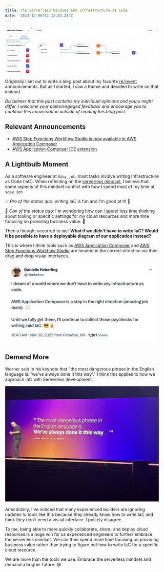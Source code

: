 ```yaml
---
title: The Serverless Mindset and Infrastructure as Code
date: '2023-12-06T12:12:03.284Z'
---
```


![AWS Application Composer Canvas](./app-composer-canvas.png)

Originally I set out to write a blog post about my favorite [re:Invent](https://reinvent.awsevents.com/) announcements. But as I started, I saw a theme and decided to write on that instead.

_Disclaimer that this post contains my individual opinions and yours might differ. I welcome your polite/engaged feedback and encourage you to continue this conversation outside of reading this blog post._

## Relevant Announcements

- [AWS Step Functions Workflow Studio is now available in AWS Application Composer](https://aws.amazon.com/blogs/aws/aws-step-functions-workflow-studio-is-now-available-in-aws-application-composer/)
- [AWS Application Composer IDE extension](https://aws.amazon.com/blogs/aws/ide-extension-for-aws-application-composer-enhances-visual-modern-applications-development-with-ai-generated-iac/)

## A Lightbulb Moment

As a software engineer at `$day_job`, most tasks involve writing Infrastructure as Code (IaC). When reflecting on the [serverless mindset](https://ben11kehoe.medium.com/serverless-is-a-state-of-mind-717ef2088b42), I believe that some aspects of this mindset conflict with how I spend most of my time at `$day_job`.

✅ _Pro of the status quo:_ writing IaC is fun and I'm good at it! 🙂

🚫 _Con of the status quo:_ I'm wondering how can I spend less time thinking about tooling or specific settings for my cloud resources and more time focusing on providing business value. 🤔

Then a thought occurred to me: **What if we didn't have to write IaC? Would it be possible to have a deployable diagram of our application instead?**

This is where I think tools such as [AWS Application Composer](https://aws.amazon.com/application-composer/) and [AWS Step Functions Workflow Studio](https://docs.aws.amazon.com/step-functions/latest/dg/workflow-studio.html) are headed in the correct direction via their drag and drop visual interfaces.

![Danielle Tweet](./danielle-tweet.png)

## Demand More

Werner said in his keynote that "the most dangerous phrase in the English language is: 'we've always done it this way'." I think this applies to how we approach IaC with Serverless development.

![Grace Hopper Quote](./hopper-quote.jpg)

Anecdotally, I've noticed that many experienced builders are ignoring updates to tools like this because they already know how to write IaC and think they don't need a visual interface. I politely disagree.

To me, being able to more quickly collaborate, share, and deploy cloud resources is a huge win for us experienced engineers to further embrace the serverless mindset. We can then spend more time focusing on providing business value rather than trying to figure out how to write IaC for a specific cloud resource.

We are more than the tools we use. Embrace the serverless mindset and demand a brigher future. 😎
